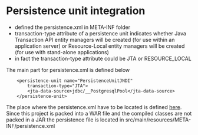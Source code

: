 # Persistence unit integration

* defined the persistence.xml in META-INF folder
* transaction-type attribute of a persistence unit indicates whether Java Transaction API entity managers will be created 
(for use within an application server) or Resource-Local entity managers will be created (for use with stand-alone applications) 
* in fact the transaction-type attribute could be JTA or RESOURCE_LOCAL

The main part for persistence.xml is defined below

```
	<persistence-unit name="PersistenceUnitJNDI"
		transaction-type="JTA">
		<jta-data-source>jdbc/__PostgresqlPool</jta-data-source>
	</persistence-unit>
```

The place where the persistence.xml have to be located is defined [here](https://docs.oracle.com/cd/E19798-01/821-1841/bnbrj/index.html).
Since this project is packed into a WAR file and the compiled classes are not packed in a JAR the persistence file is located in src/main/resources/META-INF/persistence.xml

